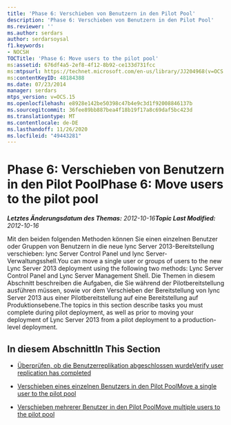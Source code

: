 ```yaml
---
title: 'Phase 6: Verschieben von Benutzern in den Pilot Pool'
description: 'Phase 6: Verschieben von Benutzern in den Pilot Pool'
ms.reviewer: ''
ms.author: serdars
author: serdarsoysal
f1.keywords:
- NOCSH
TOCTitle: 'Phase 6: Move users to the pilot pool'
ms:assetid: 676df4a5-2ef8-4f12-8b92-ce133d731fcc
ms:mtpsurl: https://technet.microsoft.com/en-us/library/JJ204968(v=OCS.15)
ms:contentKeyID: 48184388
ms.date: 07/23/2014
manager: serdars
mtps_version: v=OCS.15
ms.openlocfilehash: e8928e142be50398c47b4e9c3d1f92008846137b
ms.sourcegitcommit: 36fee89bb887bea4f18b19f17a8c69daf5bc423d
ms.translationtype: MT
ms.contentlocale: de-DE
ms.lasthandoff: 11/26/2020
ms.locfileid: "49443281"
---
```

# <a name="phase-6-move-users-to-the-pilot-pool"></a><span data-ttu-id="88ffa-103">Phase 6: Verschieben von Benutzern in den Pilot Pool</span><span class="sxs-lookup"><span data-stu-id="88ffa-103">Phase 6: Move users to the pilot pool</span></span>

<div data-xmlns="http://www.w3.org/1999/xhtml">

<div class="topic" data-xmlns="http://www.w3.org/1999/xhtml" data-msxsl="urn:schemas-microsoft-com:xslt" data-cs="https://msdn.microsoft.com/">

<div data-asp="https://msdn2.microsoft.com/asp">



</div>

<div id="mainSection">

<div id="mainBody"><span data-ttu-id="88ffa-104">

<span> </span></span><span class="sxs-lookup"><span data-stu-id="88ffa-104">

<span> </span></span></span>

<span data-ttu-id="88ffa-105">_**Letztes Änderungsdatum des Themas:** 2012-10-16_</span><span class="sxs-lookup"><span data-stu-id="88ffa-105">_**Topic Last Modified:** 2012-10-16_</span></span>

<span data-ttu-id="88ffa-106">Mit den beiden folgenden Methoden können Sie einen einzelnen Benutzer oder Gruppen von Benutzern in die neue lync Server 2013-Bereitstellung verschieben: lync Server Control Panel und lync Server-Verwaltungsshell.</span><span class="sxs-lookup"><span data-stu-id="88ffa-106">You can move a single user or groups of users to the new Lync Server 2013 deployment using the following two methods: Lync Server Control Panel and Lync Server Management Shell.</span></span> <span data-ttu-id="88ffa-107">Die Themen in diesem Abschnitt beschreiben die Aufgaben, die Sie während der Pilotbereitstellung ausführen müssen, sowie vor dem Verschieben der Bereitstellung von lync Server 2013 aus einer Pilotbereitstellung auf eine Bereitstellung auf Produktionsebene.</span><span class="sxs-lookup"><span data-stu-id="88ffa-107">The topics in this section describe tasks you must complete during pilot deployment, as well as prior to moving your deployment of Lync Server 2013 from a pilot deployment to a production-level deployment.</span></span>

<div>

## <a name="in-this-section"></a><span data-ttu-id="88ffa-108">In diesem Abschnitt</span><span class="sxs-lookup"><span data-stu-id="88ffa-108">In This Section</span></span>

  - [<span data-ttu-id="88ffa-109">Überprüfen, ob die Benutzerreplikation abgeschlossen wurde</span><span class="sxs-lookup"><span data-stu-id="88ffa-109">Verify user replication has completed</span></span>](verify-user-replication-has-completed.md)

  - [<span data-ttu-id="88ffa-110">Verschieben eines einzelnen Benutzers in den Pilot Pool</span><span class="sxs-lookup"><span data-stu-id="88ffa-110">Move a single user to the pilot pool</span></span>](move-a-single-user-to-the-pilot-pool.md)

  - [<span data-ttu-id="88ffa-111">Verschieben mehrerer Benutzer in den Pilot Pool</span><span class="sxs-lookup"><span data-stu-id="88ffa-111">Move multiple users to the pilot pool</span></span>](move-multiple-users-to-the-pilot-pool.md)

<span data-ttu-id="88ffa-112"></div>

</div>

<span> </span>

</div>

</div>

</span><span class="sxs-lookup"><span data-stu-id="88ffa-112"></div>

</div>

<span> </span>

</div>

</div>

</span></span></div>

